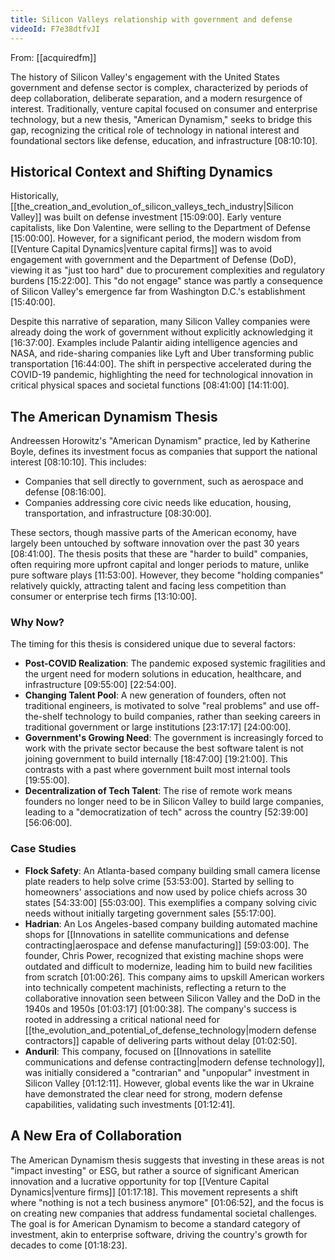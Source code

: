 ```yaml
---
title: Silicon Valleys relationship with government and defense
videoId: F7e38dtfvJI
---
```


From: [[acquiredfm]] <br/> 

The history of Silicon Valley's engagement with the United States government and defense sector is complex, characterized by periods of deep collaboration, deliberate separation, and a modern resurgence of interest. Traditionally, venture capital focused on consumer and enterprise technology, but a new thesis, "American Dynamism," seeks to bridge this gap, recognizing the critical role of technology in national interest and foundational sectors like defense, education, and infrastructure <a class="yt-timestamp" data-t="08:10:10">[08:10:10]</a>.

## Historical Context and Shifting Dynamics

Historically, [[the_creation_and_evolution_of_silicon_valleys_tech_industry|Silicon Valley]] was built on defense investment <a class="yt-timestamp" data-t="15:09:00">[15:09:00]</a>. Early venture capitalists, like Don Valentine, were selling to the Department of Defense <a class="yt-timestamp" data-t="15:00:00">[15:00:00]</a>. However, for a significant period, the modern wisdom from [[Venture Capital Dynamics|venture capital firms]] was to avoid engagement with government and the Department of Defense (DoD), viewing it as "just too hard" due to procurement complexities and regulatory burdens <a class="yt-timestamp" data-t="15:22:00">[15:22:00]</a>. This "do not engage" stance was partly a consequence of Silicon Valley's emergence far from Washington D.C.'s establishment <a class="yt-timestamp" data-t="15:40:00">[15:40:00]</a>.

Despite this narrative of separation, many Silicon Valley companies were already doing the work of government without explicitly acknowledging it <a class="yt-timestamp" data-t="16:37:00">[16:37:00]</a>. Examples include Palantir aiding intelligence agencies and NASA, and ride-sharing companies like Lyft and Uber transforming public transportation <a class="yt-timestamp" data-t="16:44:00">[16:44:00]</a>. The shift in perspective accelerated during the COVID-19 pandemic, highlighting the need for technological innovation in critical physical spaces and societal functions <a class="yt-timestamp" data-t="08:41:00">[08:41:00]</a> <a class="yt-timestamp" data-t="14:11:00">[14:11:00]</a>.

## The American Dynamism Thesis

Andreessen Horowitz's "American Dynamism" practice, led by Katherine Boyle, defines its investment focus as companies that support the national interest <a class="yt-timestamp" data-t="08:10:10">[08:10:10]</a>. This includes:
*   Companies that sell directly to government, such as aerospace and defense <a class="yt-timestamp" data-t="08:16:00">[08:16:00]</a>.
*   Companies addressing core civic needs like education, housing, transportation, and infrastructure <a class="yt-timestamp" data-t="08:30:00">[08:30:00]</a>.

These sectors, though massive parts of the American economy, have largely been untouched by software innovation over the past 30 years <a class="yt-timestamp" data-t="08:41:00">[08:41:00]</a>. The thesis posits that these are "harder to build" companies, often requiring more upfront capital and longer periods to mature, unlike pure software plays <a class="yt-timestamp" data-t="11:53:00">[11:53:00]</a>. However, they become "holding companies" relatively quickly, attracting talent and facing less competition than consumer or enterprise tech firms <a class="yt-timestamp" data-t="13:10:00">[13:10:00]</a>.

### Why Now?
The timing for this thesis is considered unique due to several factors:
*   **Post-COVID Realization**: The pandemic exposed systemic fragilities and the urgent need for modern solutions in education, healthcare, and infrastructure <a class="yt-timestamp" data-t="09:55:00">[09:55:00]</a> <a class="yt-timestamp" data-t="22:54:00">[22:54:00]</a>.
*   **Changing Talent Pool**: A new generation of founders, often not traditional engineers, is motivated to solve "real problems" and use off-the-shelf technology to build companies, rather than seeking careers in traditional government or large institutions <a class="yt-timestamp" data-t="23:17:00">[23:17:17]</a> <a class="yt-timestamp" data-t="24:00:00">[24:00:00]</a>.
*   **Government's Growing Need**: The government is increasingly forced to work with the private sector because the best software talent is not joining government to build internally <a class="yt-timestamp" data-t="18:47:00">[18:47:00]</a> <a class="yt-timestamp" data-t="19:21:00">[19:21:00]</a>. This contrasts with a past where government built most internal tools <a class="yt-timestamp" data-t="19:55:00">[19:55:00]</a>.
*   **Decentralization of Tech Talent**: The rise of remote work means founders no longer need to be in Silicon Valley to build large companies, leading to a "democratization of tech" across the country <a class="yt-timestamp" data-t="52:39:00">[52:39:00]</a> <a class="yt-timestamp" data-t="56:06:00">[56:06:00]</a>.

### Case Studies

*   **Flock Safety**: An Atlanta-based company building small camera license plate readers to help solve crime <a class="yt-timestamp" data-t="53:53:00">[53:53:00]</a>. Started by selling to homeowners' associations and now used by police chiefs across 30 states <a class="yt-timestamp" data-t="54:33:00">[54:33:00]</a> <a class="yt-timestamp" data-t="55:03:00">[55:03:00]</a>. This exemplifies a company solving civic needs without initially targeting government sales <a class="yt-timestamp" data-t="55:17:00">[55:17:00]</a>.
*   **Hadrian**: An Los Angeles-based company building automated machine shops for [[Innovations in satellite communications and defense contracting|aerospace and defense manufacturing]] <a class="yt-timestamp" data-t="59:03:00">[59:03:00]</a>. The founder, Chris Power, recognized that existing machine shops were outdated and difficult to modernize, leading him to build new facilities from scratch <a class="yt-timestamp" data-t="01:00:26">[01:00:26]</a>. This company aims to upskill American workers into technically competent machinists, reflecting a return to the collaborative innovation seen between Silicon Valley and the DoD in the 1940s and 1950s <a class="yt-timestamp" data-t="01:03:17">[01:03:17]</a> <a class="yt-timestamp" data-t="01:00:38">[01:00:38]</a>. The company's success is rooted in addressing a critical national need for [[the_evolution_and_potential_of_defense_technology|modern defense contractors]] capable of delivering parts without delay <a class="yt-timestamp" data-t="01:02:50">[01:02:50]</a>.
*   **Anduril**: This company, focused on [[Innovations in satellite communications and defense contracting|modern defense technology]], was initially considered a "contrarian" and "unpopular" investment in Silicon Valley <a class="yt-timestamp" data-t="01:12:11">[01:12:11]</a>. However, global events like the war in Ukraine have demonstrated the clear need for strong, modern defense capabilities, validating such investments <a class="yt-timestamp" data-t="01:12:41">[01:12:41]</a>.

## A New Era of Collaboration

The American Dynamism thesis suggests that investing in these areas is not "impact investing" or ESG, but rather a source of significant American innovation and a lucrative opportunity for top [[Venture Capital Dynamics|venture firms]] <a class="yt-timestamp" data-t="01:17:18">[01:17:18]</a>. This movement represents a shift where "nothing is not a tech business anymore" <a class="yt-timestamp" data-t="01:06:52">[01:06:52]</a>, and the focus is on creating new companies that address fundamental societal challenges. The goal is for American Dynamism to become a standard category of investment, akin to enterprise software, driving the country's growth for decades to come <a class="yt-timestamp" data-t="01:18:23">[01:18:23]</a>.